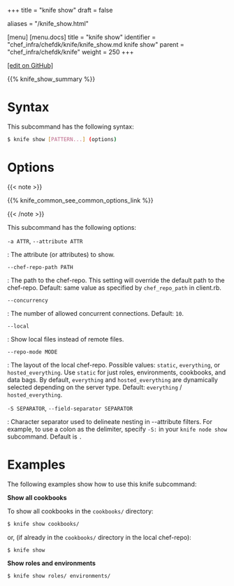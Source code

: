 +++
title = "knife show"
draft = false

aliases = "/knife_show.html"

[menu]
  [menu.docs]
    title = "knife show"
    identifier = "chef_infra/chefdk/knife/knife_show.md knife show"
    parent = "chef_infra/chefdk/knife"
    weight = 250
+++    

[\[edit on
GitHub\]](https://github.com/chef/chef-web-docs/blob/master/chef_master/source/knife_show.rst)

{{% knife_show_summary %}}

Syntax
======

This subcommand has the following syntax:

``` bash
$ knife show [PATTERN...] (options)
```

Options
=======

{{< note >}}

{{% knife_common_see_common_options_link %}}

{{< /note >}}

This subcommand has the following options:

`-a ATTR`, `--attribute ATTR`

:   The attribute (or attributes) to show.

`--chef-repo-path PATH`

:   The path to the chef-repo. This setting will override the default
    path to the chef-repo. Default: same value as specified by
    `chef_repo_path` in client.rb.

`--concurrency`

:   The number of allowed concurrent connections. Default: `10`.

`--local`

:   Show local files instead of remote files.

`--repo-mode MODE`

:   The layout of the local chef-repo. Possible values: `static`,
    `everything`, or `hosted_everything`. Use `static` for just roles,
    environments, cookbooks, and data bags. By default, `everything` and
    `hosted_everything` are dynamically selected depending on the server
    type. Default: `everything` / `hosted_everything`.

`-S SEPARATOR`, `--field-separator SEPARATOR`

:   Character separator used to delineate nesting in --attribute
    filters. For example, to use a colon as the delimiter, specify `-S:`
    in your `knife node show` subcommand. Default is `.`

Examples
========

The following examples show how to use this knife subcommand:

**Show all cookbooks**

To show all cookbooks in the `cookbooks/` directory:

``` bash
$ knife show cookbooks/
```

or, (if already in the `cookbooks/` directory in the local chef-repo):

``` bash
$ knife show
```

**Show roles and environments**

``` bash
$ knife show roles/ environments/
```
